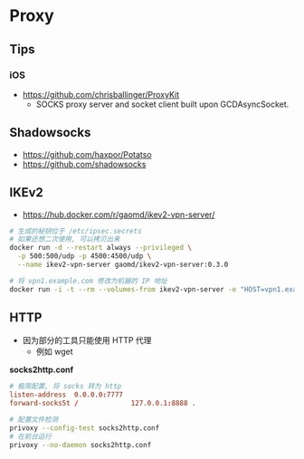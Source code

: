 # Proxy

## Tips

### iOS
* https://github.com/chrisballinger/ProxyKit
  * SOCKS proxy server and socket client built upon GCDAsyncSocket.

## Shadowsocks
* https://github.com/haxpor/Potatso
* https://github.com/shadowsocks

## IKEv2

* https://hub.docker.com/r/gaomd/ikev2-vpn-server/

```bash
# 生成的秘钥位于 /etc/ipsec.secrets
# 如果还想二次使用, 可以拷贝出来
docker run -d --restart always --privileged \
  -p 500:500/udp -p 4500:4500/udp \
  --name ikev2-vpn-server gaomd/ikev2-vpn-server:0.3.0

# 将 vpn1.example.com 修改为机器的 IP 地址
docker run -i -t --rm --volumes-from ikev2-vpn-server -e "HOST=vpn1.example.com" gaomd/ikev2-vpn-server:0.3.0 generate-mobileconfig > ikev2-vpn.mobileconfig


```

## HTTP
* 因为部分的工具只能使用 HTTP 代理
  * 例如 wget

__socks2http.conf__
```conf
# 极简配置, 将 socks 转为 http
listen-address  0.0.0.0:7777
forward-socks5t /             127.0.0.1:8888 .
```

```bash
# 配置文件检测
privoxy --config-test socks2http.conf
# 在前台运行
privoxy --no-daemon socks2http.conf
```
